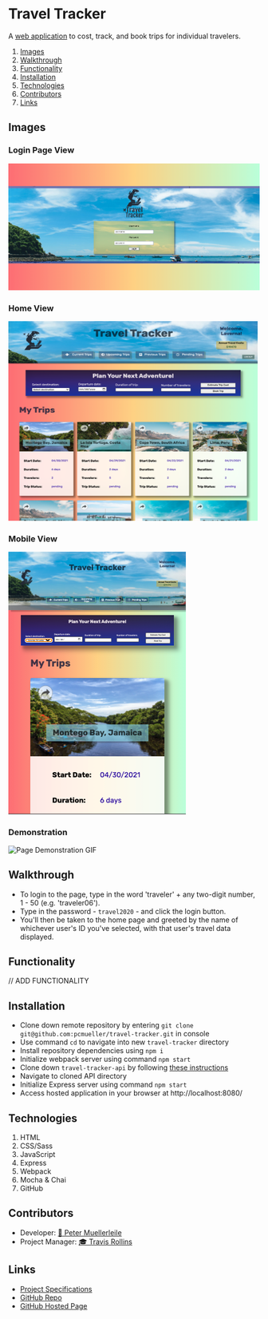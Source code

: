 # Travel Tracker

A [web application](https://pcmueller.github.io/travel-tracker/) to cost, track, and book trips for individual travelers.

1. [Images](#images)
2. [Walkthrough](#walkthrough)
3. [Functionality](#functionality)
4. [Installation](#installation)
5. [Technologies](#technologies)
6. [Contributors](#contributors)
7. [Links](#resources)

## Images

### Login Page View

<img width="600" alt="Login Page View" src="./src/images/login-view.png">

### Home View

<img width="500" height="400" alt="Home Page View" src="./src/images/home-page-large.png">

### Mobile View

<img alt="Mobile Page View" src="./src/images/home-page-mobile.png">

### Demonstration

![Page Demonstration GIF](https://media.giphy.com/media/YhLq8vdNNrDIr8stZg/giphy.gif)

## Walkthrough
* To login to the page, type in the word 'traveler' + any two-digit number, 1 - 50 (e.g. 'traveler06').
* Type in the password - `travel2020` - and click the login button.
* You'll then be taken to the home page and greeted by the name of whichever user's ID you've selected, with that user's travel data displayed.

## Functionality

// ADD FUNCTIONALITY

## Installation

* Clone down remote repository by entering `git clone git@github.com:pcmueller/travel-tracker.git` in console
* Use command `cd` to navigate into new `travel-tracker` directory
* Install repository dependencies using `npm i`
* Initialize webpack server using command `npm start`
* Clone down `travel-tracker-api` by following [these instructions](https://github.com/turingschool-examples/travel-tracker-api)
* Navigate to cloned API directory 
* Initialize Express server using command `npm start`
* Access hosted application in your browser at http://localhost:8080/

## Technologies

1. HTML
2. CSS/Sass
3. JavaScript
4. Express
5. Webpack
6. Mocha & Chai
7. GitHub

## Contributors

* Developer: [🦥 Peter Muellerleile](https://github.com/pcmueller)
* Project Manager: [🎓 Travis Rollins](https://github.com/Kalikoze)

## Links

* [Project Specifications](https://frontend.turing.edu/projects/travel-tracker.html)
* [GitHub Repo](https://github.com/pcmueller/travel-tracker)
* [GitHub Hosted Page](https://pcmueller.github.io/travel-tracker/)
